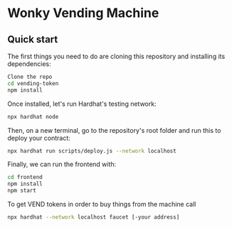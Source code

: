 # Wonky Vending Machine

## Quick start

The first things you need to do are cloning this repository and installing its
dependencies:

```sh
Clone the repo
cd vending-token
npm install
```

Once installed, let's run Hardhat's testing network:

```sh
npx hardhat node
```

Then, on a new terminal, go to the repository's root folder and run this to
deploy your contract:

```sh
npx hardhat run scripts/deploy.js --network localhost
```

Finally, we can run the frontend with:

```sh
cd frontend
npm install
npm start
```

To get VEND tokens in order to buy things from the machine call

```sh
npx hardhat --network localhost faucet [-your address]
```

>
